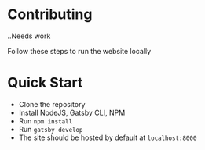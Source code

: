# Contributing

..Needs work

Follow these steps to run the website locally

# Quick Start

- Clone the repository
- Install NodeJS, Gatsby CLI, NPM
- Run `npm install`
- Run `gatsby develop`
- The site should be hosted by default at `localhost:8000`